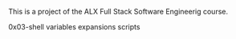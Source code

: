 This is a project of the ALX Full Stack Software Engineerig course.

0x03-shell variables expansions scripts
